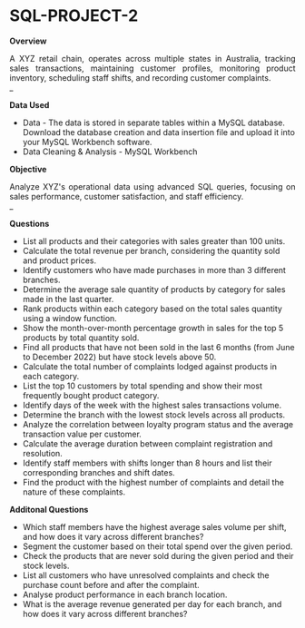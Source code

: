 # SQL-PROJECT-2

**Overview**
<div align = "justify">A XYZ retail chain, operates across multiple states in Australia, tracking sales transactions, maintaining customer profiles, monitoring product inventory, scheduling staff shifts, and recording customer complaints.</div>
_

**Data Used**
- Data - The data is stored in separate tables within a MySQL database. Download the database creation and data insertion file and upload it into your MySQL Workbench software.
- Data Cleaning & Analysis - MySQL Workbench

**Objective**
<div align = "justify">Analyze XYZ's operational data using advanced SQL queries, focusing on sales performance, customer satisfaction, and staff efficiency.</div>
_

**Questions**
- List all products and their categories with sales greater than 100 units.
- Calculate the total revenue per branch, considering the quantity sold and product prices.
- Identify customers who have made purchases in more than 3 different branches.
- Determine the average sale quantity of products by category for sales made in the last quarter.
- Rank products within each category based on the total sales quantity using a window function.
- Show the month-over-month percentage growth in sales for the top 5 products by total quantity sold.
- Find all products that have not been sold in the last 6 months (from June to December 2022) but have stock levels above 50.
- Calculate the total number of complaints lodged against products in each category.
- List the top 10 customers by total spending and show their most frequently bought product category.
- Identify days of the week with the highest sales transactions volume.
- Determine the branch with the lowest stock levels across all products.
- Analyze the correlation between loyalty program status and the average transaction value per customer.
- Calculate the average duration between complaint registration and resolution.
- Identify staff members with shifts longer than 8 hours and list their corresponding branches and shift dates.
- Find the product with the highest number of complaints and detail the nature of these complaints.

**Additonal Questions**
- Which staff members have the highest average sales volume per shift, and how does it vary across different branches?
- Segment the customer based on their total spend over the given period.
- Check the products that are never sold during the given period and their stock levels.
- List all customers who have unresolved complaints and check the purchase count before and after the complaint.
- Analyse product performance in each branch location.
- What is the average revenue generated per day for each branch, and how does it vary across different branches?
